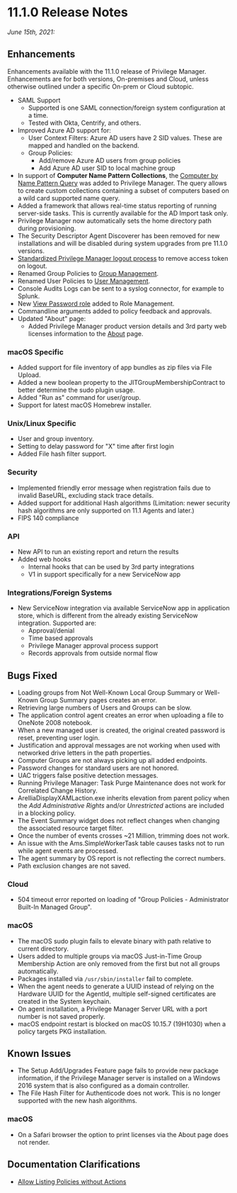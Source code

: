 [title]: # (11.1.0 Release)
[tags]: # (on-premises,cloud)
[priority]: # (30091)
# 11.1.0 Release Notes

_June 15th, 2021:_

## Enhancements

Enhancements available with the 11.1.0 release of Privilege Manager. Enhancements are for both versions, On-premises and Cloud, unless otherwise outlined under a specific On-prem or Cloud subtopic.

* SAML Support
  * Supported is one SAML connection/foreign system configuration at a time.
  * Tested with Okta, Centrify, and others.
* Improved Azure AD support for:
  * User Context Filters: Azure AD users have 2 SID values. These are mapped and handled on the backend.
  * Group Policies:
    * Add/remove Azure AD users from group policies
    * Add Azure AD user SID to local machine group
* In support of __Computer Name Pattern Collections__, the [Computer by Name Pattern Query](../admin/resources/cust-data-src.md) was added to Privilege Manager. The query allows to create custom collections containing a subset of computers based on a wild card supported name query.
* Added a framework that allows real-time status reporting of running server-side tasks. This is currently available for the AD Import task only.
* Privilege Manager now automatically sets the home directory path during provisioning.
* The Security Descriptor Agent Discoverer has been removed for new installations and will be disabled during system upgrades from pre 11.1.0 versions.
* [Standardized Privilege Manager logout process](../getting-started/logout-scenarios.md) to remove access token on logout.
* Renamed Group Policies to [Group Management](../computer-groups/local-security/g-mgmt/index.md).
* Renamed User Policies to [User Management](../computer-groups/local-security/u-mgmt/index.md).
* Console Audits Logs can be sent to a syslog connector, for example to Splunk.
* New [View Password role](../admin/roles/index.md#privilege_manager_view_password_role) added to Role Management.
* Commandline arguments added to policy feedback and approvals.
* Updated "About" page:
  * Added Privilege Manager product version details and 3rd party web licenses information to the [About](../ui/navigation/about.md) page.

### macOS Specific

* Added support for file inventory of app bundles as zip files via File Upload.
* Added a new boolean property to the JITGroupMembershipContract to better determine the sudo plugin usage.
* Added "Run as" command for user/group.
* Support for latest macOS Homebrew installer.

### Unix/Linux Specific

* User and group inventory.
* Setting to delay password for "X" time after first login
* Added File hash filter support.

### Security

* Implemented friendly error message when registration fails due to invalid BaseURL, excluding stack trace details.
* Added support for additional Hash algorithms (Limitation: newer security hash algorithms are only supported on 11.1 Agents and later.)
* FIPS 140 compliance

### API

* New API to run an existing report and return the results
* Added web hooks
  * Internal hooks that can be used by 3rd party integrations
  * V1 in support specifically for a new ServiceNow app

### Integrations/Foreign Systems

* New ServiceNow integration via available ServiceNow app in application store, which is different from the already existing ServiceNow integration. Supported are:
  * Approval/denial
  * Time based approvals
  * Privilege Manager approval process support
  * Records approvals from outside normal flow

## Bugs Fixed

* Loading groups from Not Well-Known Local Group Summary or Well-Known Group Summary pages creates an error.
* Retrieving large numbers of Users and Groups can be slow.
* The application control agent creates an error when uploading a file to OneNote 2008 notebook.
* When a new managed user is created, the original created password is reset, preventing user login.
* Justification and approval messages are not working when used with networked drive letters in the path properties.
* Computer Groups are not always picking up all added endpoints.
* Password changes for standard users are not honored.
* UAC triggers false positive detection messages.
* Running Privilege Manager: Task Purge Maintenance does not work for Correlated Change History.
* ArelliaDisplayXAMLaction.exe inherits elevation from parent policy when the _Add Administrative Rights_ and/or _Unrestricted_ actions are included in a blocking policy.
* The Event Summary widget does not reflect changes when changing the associated resource target filter.
* Once the number of events crosses ~21 Million, trimming does not work.
* An issue with the Ams.SimpleWorkerTask table causes tasks not to run while agent events are processed.
* The agent summary by OS report is not reflecting the correct numbers.
* Path exclusion changes are not saved.

### Cloud

* 504 timeout error reported on loading of "Group Policies - Administrator Built-In Managed Group".

### macOS

* The macOS sudo plugin fails to elevate binary with path relative to current directory.
* Users added to multiple groups via macOS Just-in-Time Group Membership Action are only removed from the first but not all groups automatically.
* Packages installed via `/usr/sbin/installer` fail to complete.
* When the agent needs to generate a UUID instead of relying on the Hardware UUID for the AgentId, multiple self-signed certificates are created in the System keychain.
* On agent installation, a Privilege Manager Server URL with a port number is not saved properly.
* macOS endpoint restart is blocked on macOS 10.15.7 (19H1030) when a policy targets PKG installation.

## Known Issues

* The Setup Add/Upgrades Feature page fails to provide new package information, if the Privilege Manager server is installed on a Windows 2016 system that is also configured as a domain controller.
* The File Hash Filter for Authenticode does not work. This is no longer supported with the new hash algorithms.

### macOS

* On a Safari browser the option to print licenses via the About page does not render.

## Documentation Clarifications

* [Allow Listing Policies without Actions](../computer-groups/app-control/examples/safe/index.md#allow_listing_policies_without_actions)
